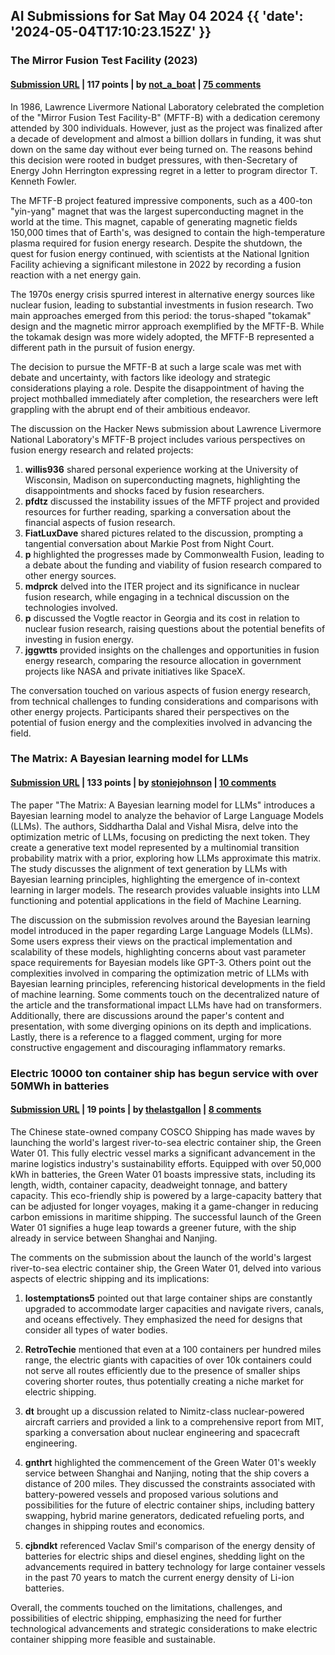 ## AI Submissions for Sat May 04 2024 {{ 'date': '2024-05-04T17:10:23.152Z' }}

### The Mirror Fusion Test Facility (2023)

#### [Submission URL](https://www.beautifulpublicdata.com/the-mirror-fusion-test-facility/) | 117 points | by [not_a_boat](https://news.ycombinator.com/user?id=not_a_boat) | [75 comments](https://news.ycombinator.com/item?id=40257843)

In 1986, Lawrence Livermore National Laboratory celebrated the completion of the "Mirror Fusion Test Facility-B" (MFTF-B) with a dedication ceremony attended by 300 individuals. However, just as the project was finalized after a decade of development and almost a billion dollars in funding, it was shut down on the same day without ever being turned on. The reasons behind this decision were rooted in budget pressures, with then-Secretary of Energy John Herrington expressing regret in a letter to program director T. Kenneth Fowler.

The MFTF-B project featured impressive components, such as a 400-ton "yin-yang" magnet that was the largest superconducting magnet in the world at the time. This magnet, capable of generating magnetic fields 150,000 times that of Earth's, was designed to contain the high-temperature plasma required for fusion energy research. Despite the shutdown, the quest for fusion energy continued, with scientists at the National Ignition Facility achieving a significant milestone in 2022 by recording a fusion reaction with a net energy gain.

The 1970s energy crisis spurred interest in alternative energy sources like nuclear fusion, leading to substantial investments in fusion research. Two main approaches emerged from this period: the torus-shaped "tokamak" design and the magnetic mirror approach exemplified by the MFTF-B. While the tokamak design was more widely adopted, the MFTF-B represented a different path in the pursuit of fusion energy.

The decision to pursue the MFTF-B at such a large scale was met with debate and uncertainty, with factors like ideology and strategic considerations playing a role. Despite the disappointment of having the project mothballed immediately after completion, the researchers were left grappling with the abrupt end of their ambitious endeavor.

The discussion on the Hacker News submission about Lawrence Livermore National Laboratory's MFTF-B project includes various perspectives on fusion energy research and related projects:
1. **willis936** shared personal experience working at the University of Wisconsin, Madison on superconducting magnets, highlighting the disappointments and shocks faced by fusion researchers.
2. **pfdtz** discussed the instability issues of the MFTF project and provided resources for further reading, sparking a conversation about the financial aspects of fusion research.
3. **FiatLuxDave** shared pictures related to the discussion, prompting a tangential conversation about Markie Post from Night Court.
4. **p** highlighted the progresses made by Commonwealth Fusion, leading to a debate about the funding and viability of fusion research compared to other energy sources.
5. **mdprck** delved into the ITER project and its significance in nuclear fusion research, while engaging in a technical discussion on the technologies involved.
6. **p** discussed the Vogtle reactor in Georgia and its cost in relation to nuclear fusion research, raising questions about the potential benefits of investing in fusion energy.
7. **jggwtts** provided insights on the challenges and opportunities in fusion energy research, comparing the resource allocation in government projects like NASA and private initiatives like SpaceX.

The conversation touched on various aspects of fusion energy research, from technical challenges to funding considerations and comparisons with other energy projects. Participants shared their perspectives on the potential of fusion energy and the complexities involved in advancing the field.

### The Matrix: A Bayesian learning model for LLMs

#### [Submission URL](https://arxiv.org/abs/2402.03175) | 133 points | by [stoniejohnson](https://news.ycombinator.com/user?id=stoniejohnson) | [10 comments](https://news.ycombinator.com/item?id=40256173)

The paper "The Matrix: A Bayesian learning model for LLMs" introduces a Bayesian learning model to analyze the behavior of Large Language Models (LLMs). The authors, Siddhartha Dalal and Vishal Misra, delve into the optimization metric of LLMs, focusing on predicting the next token. They create a generative text model represented by a multinomial transition probability matrix with a prior, exploring how LLMs approximate this matrix. The study discusses the alignment of text generation by LLMs with Bayesian learning principles, highlighting the emergence of in-context learning in larger models. The research provides valuable insights into LLM functioning and potential applications in the field of Machine Learning.

The discussion on the submission revolves around the Bayesian learning model introduced in the paper regarding Large Language Models (LLMs). Some users express their views on the practical implementation and scalability of these models, highlighting concerns about vast parameter space requirements for Bayesian models like GPT-3. Others point out the complexities involved in comparing the optimization metric of LLMs with Bayesian learning principles, referencing historical developments in the field of machine learning. Some comments touch on the decentralized nature of the article and the transformational impact LLMs have had on transformers. Additionally, there are discussions around the paper's content and presentation, with some diverging opinions on its depth and implications. Lastly, there is a reference to a flagged comment, urging for more constructive engagement and discouraging inflammatory remarks.

### Electric 10000 ton container ship has begun service with over 50MWh in batteries

#### [Submission URL](https://electrek.co/2024/05/02/fully-electric-10000-ton-container-ship-begun-service50000-kwh-batteries/) | 19 points | by [thelastgallon](https://news.ycombinator.com/user?id=thelastgallon) | [8 comments](https://news.ycombinator.com/item?id=40253973)

The Chinese state-owned company COSCO Shipping has made waves by launching the world's largest river-to-sea electric container ship, the Green Water 01. This fully electric vessel marks a significant advancement in the marine logistics industry's sustainability efforts. Equipped with over 50,000 kWh in batteries, the Green Water 01 boasts impressive stats, including its length, width, container capacity, deadweight tonnage, and battery capacity. This eco-friendly ship is powered by a large-capacity battery that can be adjusted for longer voyages, making it a game-changer in reducing carbon emissions in maritime shipping. The successful launch of the Green Water 01 signifies a huge leap towards a greener future, with the ship already in service between Shanghai and Nanjing.

The comments on the submission about the launch of the world's largest river-to-sea electric container ship, the Green Water 01, delved into various aspects of electric shipping and its implications:

1. **lostemptations5** pointed out that large container ships are constantly upgraded to accommodate larger capacities and navigate rivers, canals, and oceans effectively. They emphasized the need for designs that consider all types of water bodies.
  
2. **RetroTechie** mentioned that even at a 100 containers per hundred miles range, the electric giants with capacities of over 10k containers could not serve all routes efficiently due to the presence of smaller ships covering shorter routes, thus potentially creating a niche market for electric shipping.

3. **dt** brought up a discussion related to Nimitz-class nuclear-powered aircraft carriers and provided a link to a comprehensive report from MIT, sparking a conversation about nuclear engineering and spacecraft engineering.

4. **gnthrt** highlighted the commencement of the Green Water 01's weekly service between Shanghai and Nanjing, noting that the ship covers a distance of 200 miles. They discussed the constraints associated with battery-powered vessels and proposed various solutions and possibilities for the future of electric container ships, including battery swapping, hybrid marine generators, dedicated refueling ports, and changes in shipping routes and economics.

5. **cjbndkt** referenced Vaclav Smil's comparison of the energy density of batteries for electric ships and diesel engines, shedding light on the advancements required in battery technology for large container vessels in the past 70 years to match the current energy density of Li-ion batteries.

Overall, the comments touched on the limitations, challenges, and possibilities of electric shipping, emphasizing the need for further technological advancements and strategic considerations to make electric container shipping more feasible and sustainable.


